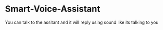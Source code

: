 # Smart-Voice-Assistant
You can talk to the assitant and it will reply using sound like its talking to you
